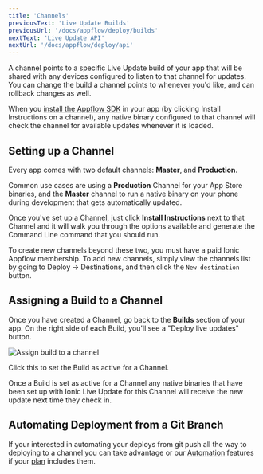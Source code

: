 ```yaml
---
title: 'Channels'
previousText: 'Live Update Builds'
previousUrl: '/docs/appflow/deploy/builds'
nextText: 'Live Update API'
nextUrl: '/docs/appflow/deploy/api'
---
```


A channel points to a specific Live Update build of your app that will be shared with any devices configured to listen to that channel for updates. You can change the build a channel points to whenever you'd like, and can rollback changes as well.

When you [install the Appflow SDK](/docs/appflow/quickstart/installation) in your app (by clicking Install Instructions on a channel), any native binary configured to that channel will check the channel for available updates whenever it is loaded.

## Setting up a Channel

Every app comes with two default channels: **Master**, and **Production**.

Common use cases are using a **Production** Channel for your App Store binaries, and the **Master** channel to run a native binary on your phone during development that gets automatically updated.

Once you've set up a Channel, just click **Install Instructions** next to that Channel and it will walk you through the options available and generate the Command Line command that you should run.

To create new channels beyond these two, you must have a paid Ionic Appflow membership. To add new channels, simply view the channels list by going to Deploy -> Destinations, and then click the `New destination` button.

## Assigning a Build to a Channel

Once you have created a Channel, go back to the **Builds** section of your app. On the right side of each Build, you'll see a "Deploy live updates" button.

![Assign build to a channel](/docs/assets/img/appflow/assign-to-channel.png)

Click this to set the Build as active for a Channel.

Once a Build is set as active for a Channel any native binaries that have been set up with Ionic Live Update for this Channel will receive the new update next time they check in.

## Automating Deployment from a Git Branch

If your interested in automating your deploys from git push all the way to deploying to a channel you can take advantage or our [Automation](/docs/appflow/automation/intro) features if your [plan](/pricing) includes them.